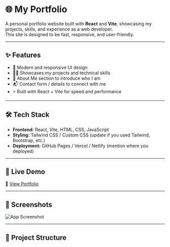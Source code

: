# 🌐 My Portfolio

A personal portfolio website built with **React** and **Vite**, showcasing my projects, skills, and experience as a web developer.  
This site is designed to be fast, responsive, and user-friendly.

---

## ✨ Features
- 🎨 Modern and responsive UI design  
- 🧑‍💻 Showcases my projects and technical skills  
- 📄 About Me section to introduce who I am  
- 📬 Contact form / details to connect with me  
- ⚡ Built with React + Vite for speed and performance  

---

## 🛠️ Tech Stack
- **Frontend:** React, Vite, HTML, CSS, JavaScript  
- **Styling:** Tailwind CSS / Custom CSS (update if you used Tailwind, Bootstrap, etc.)  
- **Deployment:** GitHub Pages / Vercel / Netlify (mention where you deployed)  

---

## 🚀 Live Demo
🔗 [View Portfolio](https://portfolio-coral-pi-27.vercel.app/)  

---

## 📸 Screenshots
![App Screenshot](assets/ss.png)


---

## 📂 Project Structure
